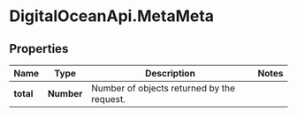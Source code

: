 # DigitalOceanApi.MetaMeta

## Properties
Name | Type | Description | Notes
------------ | ------------- | ------------- | -------------
**total** | **Number** | Number of objects returned by the request. | 
